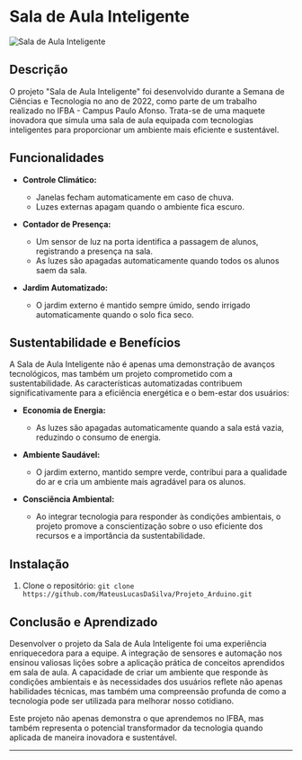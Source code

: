 # Sala de Aula Inteligente

![Sala de Aula Inteligente](link_para_imagem)

## Descrição

O projeto "Sala de Aula Inteligente" foi desenvolvido durante a Semana de Ciências e Tecnologia no ano de 2022, como parte de um trabalho realizado no IFBA - Campus Paulo Afonso. Trata-se de uma maquete inovadora que simula uma sala de aula equipada com tecnologias inteligentes para proporcionar um ambiente mais eficiente e sustentável.

## Funcionalidades

- **Controle Climático:**
  - Janelas fecham automaticamente em caso de chuva.
  - Luzes externas apagam quando o ambiente fica escuro.

- **Contador de Presença:**
  - Um sensor de luz na porta identifica a passagem de alunos, registrando a presença na sala.
  - As luzes são apagadas automaticamente quando todos os alunos saem da sala.

- **Jardim Automatizado:**
  - O jardim externo é mantido sempre úmido, sendo irrigado automaticamente quando o solo fica seco.

## Sustentabilidade e Benefícios

A Sala de Aula Inteligente não é apenas uma demonstração de avanços tecnológicos, mas também um projeto comprometido com a sustentabilidade. As características automatizadas contribuem significativamente para a eficiência energética e o bem-estar dos usuários:

- **Economia de Energia:**
  - As luzes são apagadas automaticamente quando a sala está vazia, reduzindo o consumo de energia.

- **Ambiente Saudável:**
  - O jardim externo, mantido sempre verde, contribui para a qualidade do ar e cria um ambiente mais agradável para os alunos.

- **Consciência Ambiental:**
  - Ao integrar tecnologia para responder às condições ambientais, o projeto promove a conscientização sobre o uso eficiente dos recursos e a importância da sustentabilidade.

## Instalação

1. Clone o repositório: `git clone https://github.com/MateusLucasDaSilva/Projeto_Arduino.git`


## Conclusão e Aprendizado

Desenvolver o projeto da Sala de Aula Inteligente foi uma experiência enriquecedora para a equipe. A integração de sensores e automação nos ensinou valiosas lições sobre a aplicação prática de conceitos aprendidos em sala de aula. A capacidade de criar um ambiente que responde às condições ambientais e às necessidades dos usuários reflete não apenas habilidades técnicas, mas também uma compreensão profunda de como a tecnologia pode ser utilizada para melhorar nosso cotidiano.

Este projeto não apenas demonstra o que aprendemos no IFBA, mas também representa o potencial transformador da tecnologia quando aplicada de maneira inovadora e sustentável.

---




